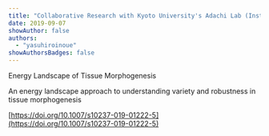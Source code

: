 ```yaml
---
title: "Collaborative Research with Kyoto University's Adachi Lab (Inst. for Frontier Life and Medical Sciences) Published in BIOMECH MODEL MECHANO BIOL"
date: 2019-09-07
showAuthor: false
authors:
  - "yasuhiroinoue"
showAuthorsBadges: false
---
```


Energy Landscape of Tissue Morphogenesis

An energy landscape approach to understanding variety and robustness in tissue morphogenesis

[https://doi.org/10.1007/s10237-019-01222-5](https://doi.org/10.1007/s10237-019-01222-5)
